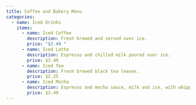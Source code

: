 ```yaml
---
title: Coffee and Bakery Menu
categories:
  - name: Iced Drinks
    items:
      - name: Iced Coffee
        description: Fresh brewed and served over ice.
        price: "$2.49 "
      - name: Iced Latte
        description: Espresso and chilled milk poured over ice.
        price: $3.49
      - name: Iced Tea
        description: Fresh brewed black tea leaves.
        price: $2.25
      - name: Iced Mocha
        description: Espresso and mocha sauce, milk and ice, with whipped cream.
        price: $3.49
---
```

